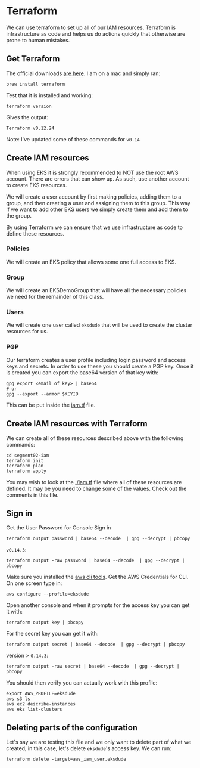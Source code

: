 # Terraform

We can use terraform to set up all of our IAM resources.  Terraform is infrastructure as code and helps us do actions quickly that otherwise are prone to human mistakes. 

## Get Terraform

The official downloads [are here](https://www.terraform.io/downloads.html).  I am on a mac and simply ran: 

```
brew install terraform
```

Test that it is installed and working: 

```
terraform version
```
Gives the output: 

```
Terraform v0.12.24
```

Note: I've updated some of these commands for `v0.14`

## Create IAM resources

When using EKS it is strongly recommended to NOT use the root AWS account.  There are errors that can show up.  As such, use another account to create EKS resources.  

We will create a user account by first making policies, adding them to a group, and then creating a user and assigning them to this group.  This way if we want to add other EKS users we simply create them and add them to the group. 

By using Terraform we can ensure that we use infrastructure as code to define these resources.  

### Policies

We will create an EKS policy that allows some one full access to EKS. 

### Group

We will create an EKSDemoGroup that will have all the necessary policies we need for the remainder of this class. 

### Users

We will create one user called `eksdude` that will be used to create the cluster resources for us. 

### PGP

Our terraform creates a user profile including login password and access keys and secrets.  In order to use these you should create a PGP key. Once it is created you can export the base64 version of that key with: 

```
gpg export <email of key> | base64
# or
gpg --export --armor $KEYID
```
This can be put inside the [iam.tf](./iam.tf) file.

## Create IAM resources with Terraform

We can create all of these resources described above with the following commands: 

```
cd segment02-iam
terraform init 
terraform plan
terraform apply 
```

You may wish to look at the [./iam.tf](./iam.tf) file where all of these resources are defined.  It may be you need to change some of the values.  Check out the comments in this file. 

## Sign in

Get the User Password for Console Sign in 

```
terraform output password | base64 --decode  | gpg --decrypt | pbcopy
```

`v0.14.3`: 

```
terraform output -raw password | base64 --decode  | gpg --decrypt | pbcopy
```

Make sure you installed the [aws cli tools](./aws-creds.md). Get the AWS Credentials for CLI.  On one screen type in: 

``` 
aws configure --profile=eksdude
```
Open another console and when it prompts for the access key you can get it with: 

```
terraform output key | pbcopy
```

For the secret key you can get it with: 

```
terraform output secret | base64 --decode  | gpg --decrypt | pbcopy
```

version > `0.14.3`:

```
terraform output -raw secret | base64 --decode  | gpg --decrypt | pbcopy
```


You should then verify you can actually work with this profile: 

```
export AWS_PROFILE=eksdude
aws s3 ls
aws ec2 describe-instances
aws eks list-clusters
```




## Deleting parts of the configuration

Let's say we are testing this file and we only want to delete part of what we created, in this case, let's delete `eksdude`'s access key.  We can run: 

```
terraform delete -target=aws_iam_user.eksdude